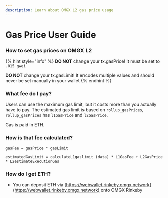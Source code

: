 ```yaml
---
description: Learn about OMGX L2 gas price usage
---
```


# Gas Price User Guide

### How to set gas prices on OMGX L2

{% hint style="info" %}
**DO NOT** change your tx.gasPrice! It must be set to `.015 gwei`

**DO NOT** change your tx.gasLimit! It encodes multiple values and should never be set manually in your wallet
{% endhint %}

### What fee do I pay?

Users can use the maximum gas limit, but it costs more than you actually have to pay. The estimated gas limit is based on `rollup_gasPrices`, `rollup_gasPrices` has `l1GasPrice` and `l2GasPrice`.

Gas is paid in ETH.

### How is that fee calculated?

`gasFee = gasPrice * gasLimit`

`estimatedGasLimit = calculateL1gaslimit (data) * L1GasFee + L2GasPrice * L2estimateExecutionGas`

### How do I get ETH?

* You can deposit ETH via [https://webwallet.rinkeby.omgx.network](https://webwallet.rinkeby.omgx.network) onto OMGX Rinkeby

